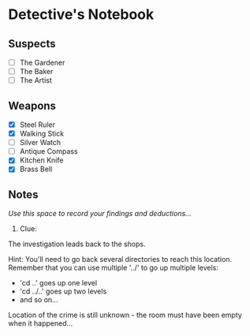 # Detective's Notebook

## Suspects
- [ ] The Gardener
- [ ] The Baker
- [ ] The Artist

## Weapons
- [x] Steel Ruler
- [x] Walking Stick
- [ ] Silver Watch
- [ ] Antique Compass
- [x] Kitchen Knife
- [x] Brass Bell

## Notes
*Use this space to record your findings and deductions...*

1. Clue:

The investigation leads back to the shops.

Hint: You'll need to go back several directories to reach this location.
Remember that you can use multiple '../' to go up multiple levels:
- 'cd ..'    goes up one level
- 'cd ../..' goes up two levels
- and so on...

Location of the crime is still unknown - the room must have been empty when it happened...
